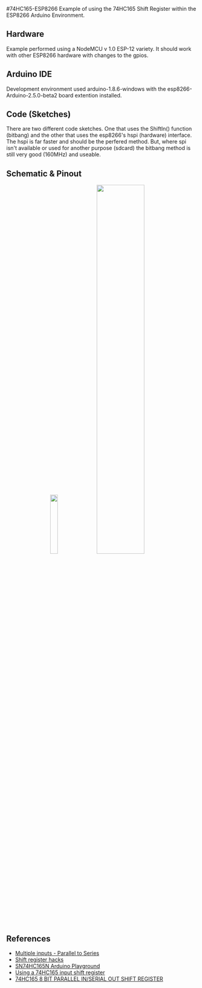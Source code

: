 
#74HC165-ESP8266
Example of using the 74HC165 Shift Register within the ESP8266 Arduino Environment.

## Hardware
Example performed using a NodeMCU v 1.0 ESP-12 variety. It should work with other ESP8266 hardware with changes to the gpios.

## Arduino IDE
Development environment used arduino-1.8.6-windows with the esp8266-Arduino-2.5.0-beta2 board extention installed.

## Code (Sketches)
There are two different code sketches. One that uses the ShiftIn() function (bitbang) and the other that uses the esp8266's hspi (hardware) interface. The hspi is far faster and should be the perfered method. But, where spi isn't available or used for another purpose (sdcard) the bitbang method is still very good (160MHz) and useable.

## Schematic & Pinout
<div align="center">
<img width="20%" height="20%" src="https://raw.github.com/sfranzyshen/74HC165-ESP8266/master/Pinout.png"><img width="50%" height="50%" src="https://raw.github.com/sfranzyshen/74HC165-ESP8266/master/Schematics.png">
</div>

## References
- [Multiple inputs - Parallel to Series](https://jpralves.net/post/2015/09/08/multiple-inputs-parallel-to-series.html)
- [Shift register hacks](http://www.openmusiclabs.com/learning/digital/input-matrix-scanning/hacks/)
- [SN74HC165N Arduino Playground](http://playground.arduino.cc/Code/ShiftRegSN74HC165N)
- [Using a 74HC165 input shift register](http://www.gammon.com.au/forum/?id=11979)
- [74HC165 8 BIT PARALLEL IN/SERIAL OUT SHIFT REGISTER](https://iamzxlee.wordpress.com/2014/05/13/74hc165-8-bit-parallel-inserial-out-shift-register/)
